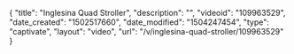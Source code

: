 {
    "title": "Inglesina Quad Stroller",
    "description": "",
    "videoid": "109963529",
    "date_created": "1502517660",
    "date_modified": "1504247454",
    "type": "captivate",
    "layout": "video",
    "url": "\/v\/inglesina-quad-stroller\/109963529"
}